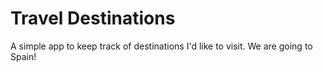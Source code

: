 # Travel Destinations

A simple app to keep track of destinations I'd like to visit.
We are going to Spain!
